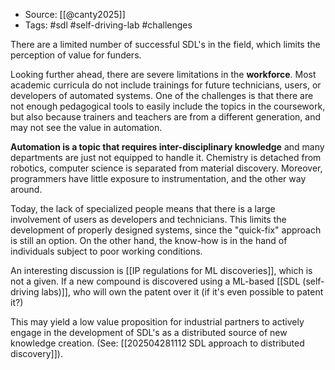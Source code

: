 
- Source: [[@canty2025]]
- Tags: #sdl #self-driving-lab #challenges

There are a limited number of successful SDL's in the field, which limits the perception of value for funders. 

Looking further ahead, there are severe limitations in the **workforce**. Most academic curricula do not include trainings for future technicians, users, or developers of automated systems. One of the challenges is that there are not enough pedagogical tools to easily include the topics in the coursework, but also because trainers and teachers are from a different generation, and may not see the value in automation. 

**Automation is a topic that requires inter-disciplinary knowledge** and many departments are just not equipped to handle it. Chemistry is detached from robotics, computer science is separated from material discovery. Moreover, programmers have little exposure to instrumentation, and the other way around. 

Today, the lack of specialized people means that there is a large involvement of users as developers and technicians. This limits the development of properly designed systems, since the "quick-fix" approach is still an option. On the other hand, the know-how is in the hand of individuals subject to poor working conditions. 

An interesting discussion is [[IP regulations for ML discoveries]], which is not a given. If a new compound is discovered using a ML-based [[SDL (self-driving labs)]], who will own the patent over it (if it's even possible to patent it?)

This may yield a low value proposition for industrial partners to actively engage in the development of SDL's as a distributed source of new knowledge creation. (See: [[202504281112 SDL approach to distributed discovery]]). 